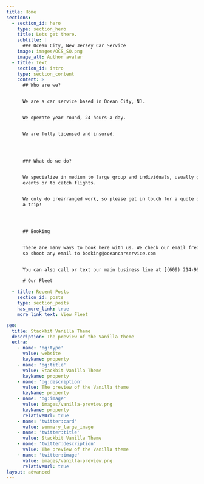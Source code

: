 ```yaml
---
title: Home
sections:
  - section_id: hero
    type: section_hero
    title: Lets get there.
    subtitle: |
      ### Ocean City, New Jersey Car Service
    image: images/OCS_SQ.png
    image_alt: Author avatar
  - title: Text
    section_id: intro
    type: section_content
    content: >
      ## Who are we?


      We are a car service based in Ocean City, NJ.                


      We operate year round, 24 hours-a-day.                


      We are fully licensed and insured.




      ### What do we do?


      We specialize in medium to large group and individuals, usually going to
      events or to catch flights. 


      We only do prearranged work, so please get in touch for a quote or to book
      a trip!




      ## Booking


      There are many ways to book here with us. We check our email frequently,
      so shoot any email to booking@oceancarservice.com


      You can also call or text our main business line at [(609) 214-9678](tel:1+6092149678)

      # Our Fleet
    
  - title: Recent Posts
    section_id: posts
    type: section_posts
    has_more_link: true
    more_link_text: View Fleet

seo:
  title: Stackbit Vanilla Theme
  description: The preview of the Vanilla theme
  extra:
    - name: 'og:type'
      value: website
      keyName: property
    - name: 'og:title'
      value: Stackbit Vanilla Theme
      keyName: property
    - name: 'og:description'
      value: The preview of the Vanilla theme
      keyName: property
    - name: 'og:image'
      value: images/vanilla-preview.png
      keyName: property
      relativeUrl: true
    - name: 'twitter:card'
      value: summary_large_image
    - name: 'twitter:title'
      value: Stackbit Vanilla Theme
    - name: 'twitter:description'
      value: The preview of the Vanilla theme
    - name: 'twitter:image'
      value: images/vanilla-preview.png
      relativeUrl: true
layout: advanced
---
```

